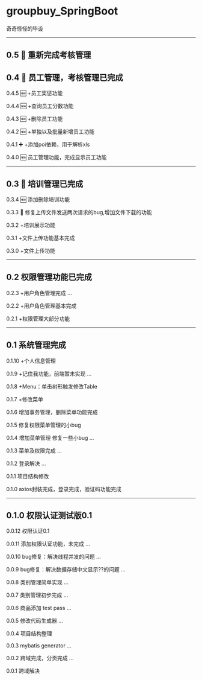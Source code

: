 # groupbuy_SpringBoot
奇奇怪怪的毕设



---

## 0.5 :tada: 重新完成考核管理



## 0.4 :tada:  员工管理，考核管理已完成

0.4.5 🆕  +员工奖惩功能

0.4.4 :new:  +查询员工分数功能

0.4.3 :new:  +删除员工功能

0.4.2 :new:  +单独以及批量新增员工功能

0.4.1 :heavy_plus_sign:  +添加poi依赖，用于解析xls

0.4.0 :new:  员工管理功能，完成显示员工功能

---

## 0.3 &#x1F389; 培训管理已完成

0.3.4 &#x1F195; 添加删除培训功能

0.3.3 &#x1F41B; 修复上传文件发送两次请求的bug,增加文件下载的功能

0.3.2 +培训展示功能

0.3.1 +文件上传功能基本完成

0.3.0 +文件上传功能

---

## 0.2 权限管理功能已完成


0.2.3 +用户角色管理完成 …

0.2.2 +用户角色管理基本完成

0.2.1 +权限管理大部分功能

---

## 0.1 系统管理完成

0.1.10 +个人信息管理

0.1.9 +记住我功能，前端暂未实现 …

0.1.8 +Menu：单击树形触发修改Table

0.1.7 +修改菜单

0.1.6 增加事务管理，删除菜单功能完成

0.1.5 修复权限菜单管理的小bug

0.1.4 增加菜单管理 修复一些小bug …

0.1.3 菜单及权限完成 …

0.1.2 登录解决 …

0.1.1 项目结构修改

0.1.0 axios封装完成，登录完成，验证码功能完成

---

## 0.1.0 权限认证测试版0.1

0.0.12 权限认证0.1

0.0.11 添加权限认证功能，未完成 …


0.0.10 bug修复：解决线程并发的问题 …

0.0.9 bug修复：解决数据存储中文显示??的问题 …

0.0.8 类别管理简单实现 …


0.0.7 类别管理初步完成 …

0.0.6 商品添加 test pass …


0.0.5 修改代码生成器 …

0.0.4 项目结构整理

0.0.3 mybatis generator  …

0.0.2 跨域完成，分页完成 …

0.0.1 跨域解决